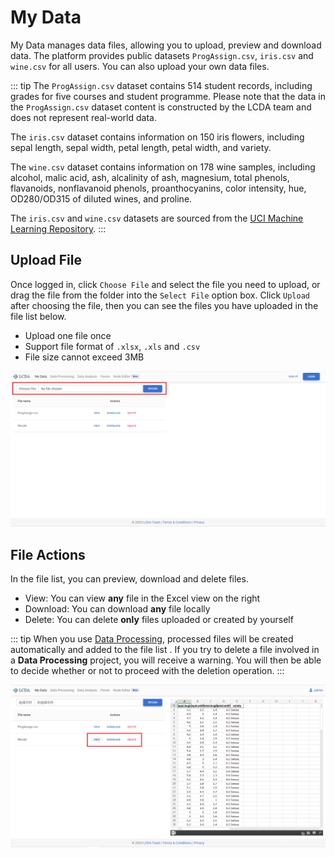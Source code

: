 # My Data

My Data manages data files, allowing you to upload, preview and download data. The platform provides public
datasets `ProgAssign.csv`, `iris.csv` and `wine.csv` for all users. You can also upload your own data files.

::: tip
The `ProgAssign.csv` dataset contains 514 student records, including grades for five courses and student programme.
Please note that the data in the `ProgAssign.csv` dataset content is constructed by the LCDA team and does not represent
real-world data.

The `iris.csv` dataset contains information on 150 iris flowers, including sepal length, sepal width, petal length,
petal width, and variety. 

The `wine.csv` dataset contains information on 178 wine samples, including alcohol, malic acid, ash, alcalinity of ash,
magnesium, total phenols, flavanoids, nonflavanoid phenols, proanthocyanins, color intensity, hue, OD280/OD315 of
diluted wines, and proline.
 
The `iris.csv` and `wine.csv` datasets are sourced from the [UCI Machine Learning Repository](https://archive.ics.uci.edu/ml/index.php).
:::

## Upload File

Once logged in, click `Choose File` and select the file you need to upload, or drag the file from the folder into
the `Select File` option box. Click `Upload` after choosing the file, then you can see the files you have uploaded in
the file list below.

- Upload one file once
- Support file format of `.xlsx`, `.xls` and `.csv`
- File size cannot exceed 3MB

![my_data_upload](./images/my-data/my_data_file.png)

## File Actions

In the file list, you can preview, download and delete files.

- View: You can view **any** file in the Excel view on the right
- Download: You can download **any** file locally
- Delete: You can delete **only** files uploaded or created by yourself

::: tip
When you use [Data Processing](./data-processing.md), processed files will be created automatically and added to the file list .
If you try to delete a file involved in a **Data Processing** project, you will receive a warning. You will then be
able to decide whether or not to proceed with the deletion operation.
:::

![my_data_action](./images/my-data/my_data_action.png)
